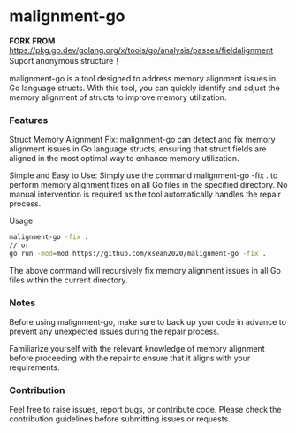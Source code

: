 # malignment-go
**FORK FROM** https://pkg.go.dev/golang.org/x/tools/go/analysis/passes/fieldalignment    
Suport anonymous structure！

malignment-go is a tool designed to address memory alignment issues in Go language structs. With this tool, you can quickly identify and adjust the memory alignment of structs to improve memory utilization.

### Features
Struct Memory Alignment Fix: malignment-go can detect and fix memory alignment issues in Go language structs, ensuring that struct fields are aligned in the most optimal way to enhance memory utilization.

Simple and Easy to Use: Simply use the command malignment-go -fix . to perform memory alignment fixes on all Go files in the specified directory. No manual intervention is required as the tool automatically handles the repair process.

Usage
```bash
malignment-go -fix .  
// or 
go run -mod=mod https://github.com/xsean2020/malignment-go -fix .
```
The above command will recursively fix memory alignment issues in all Go files within the current directory.


### Notes
Before using malignment-go, make sure to back up your code in advance to prevent any unexpected issues during the repair process.

Familiarize yourself with the relevant knowledge of memory alignment before proceeding with the repair to ensure that it aligns with your requirements.

### Contribution
Feel free to raise issues, report bugs, or contribute code. Please check the contribution guidelines before submitting issues or requests.
